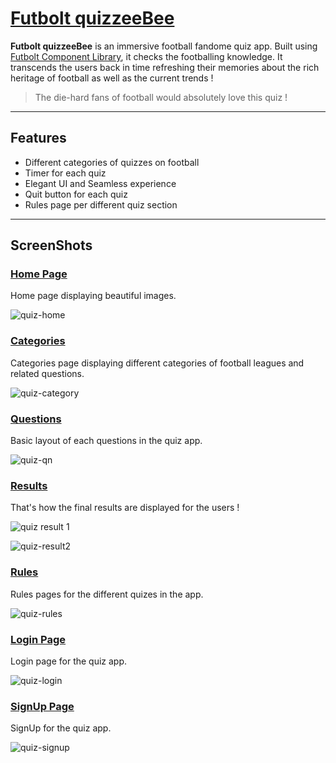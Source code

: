 # [Futbolt quizzeeBee](https://futbolt-ui.netlify.app/)
 **Futbolt quizzeeBee** is an immersive football fandome quiz app. Built using [Futbolt Component Library](https://futbolt-ui.netlify.app/), it checks the footballing knowledge. It transcends the users back in time refreshing their memories about the rich heritage of football as well as the current trends ! <br>  
 >The die-hard fans of football would absolutely love this quiz !

---
## Features
- Different categories of quizzes on football 
- Timer for each quiz
- Elegant UI and Seamless experience
- Quit button for each quiz
- Rules page per different quiz section

---

## ScreenShots
### [Home Page](https://futbolt-quizzeebee.netlify.app/)
Home page displaying beautiful images.

![quiz-home](https://user-images.githubusercontent.com/47688809/154946427-208cd43c-a78c-4b1a-8463-b3e4d44bf98b.PNG)


### [Categories](https://futbolt-quizzeebee.netlify.app/categories/categories.html)
Categories page displaying different categories of football leagues and related questions.

![quiz-category](https://user-images.githubusercontent.com/47688809/154993822-2d68d597-e066-47dd-8606-95caf1a24981.PNG)


### [Questions](https://futbolt-quizzeebee.netlify.app/question/question.html)
Basic layout of each questions in the quiz app.

![quiz-qn](https://user-images.githubusercontent.com/47688809/154993860-14a4b24c-b8b2-4c51-a921-4a6ee95d2ab6.PNG)


### [Results](https://futbolt-quizzeebee.netlify.app/result/result.html)
That's how the final results are displayed for the users !

![quiz result 1](https://user-images.githubusercontent.com/47688809/154993915-83e39bb9-0aa2-4106-88fe-225466129f56.PNG)

![quiz-result2](https://user-images.githubusercontent.com/47688809/154993889-2ad48565-ebcf-435c-8196-5ed49027cd7a.PNG)


### [Rules](https://futbolt-quizzeebee.netlify.app/rules/rules.html)
Rules pages for the different quizes in the app.

![quiz-rules](https://user-images.githubusercontent.com/47688809/154993997-fa8f2d0e-fd97-4352-894e-32967feb8b34.PNG)


### [Login Page]()
Login page for the quiz app.

![quiz-login](https://user-images.githubusercontent.com/47688809/154948400-d6df7ae1-d847-47bc-9389-572cbd78f337.PNG)

### [SignUp Page]()
SignUp for the quiz app.

![quiz-signup](https://user-images.githubusercontent.com/47688809/154994038-21015792-4605-4211-984d-9ecf51069302.PNG)

